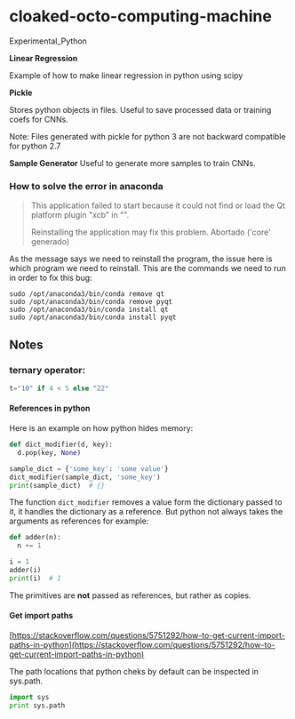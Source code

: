 # cloaked-octo-computing-machine
Experimental_Python


**Linear Regression**

Example of how to make linear regression in python using scipy


**Pickle**

Stores python objects in files.
Useful to save processed data or training coefs for CNNs.

Note: Files generated with pickle for python 3 are not backward compatible for python 2.7

**Sample Generator**
Useful to generate more samples to train CNNs.



### How to solve the error in anaconda 

> This application failed to start because it could not find or load the Qt platform plugin "xcb"
>in "".
> 
>Reinstalling the application may fix this problem.
>Abortado ('core' generado)


As the message says we need to reinstall the program, the issue here is which program we need to reinstall.
This are the commands we need to run in order to fix this bug:

```
sudo /opt/anaconda3/bin/conda remove qt
sudo /opt/anaconda3/bin/conda remove pyqt
sudo /opt/anaconda3/bin/conda install qt
sudo /opt/anaconda3/bin/conda install pyqt
```

## Notes 

### ternary operator:
```python
t="10" if 4 < 5 else "22"
```


#### References in python

Here is an example on how python hides memory:
```python
def dict_modifier(d, key):
  d.pop(key, None)

sample_dict = {'some_key': 'some value'}
dict_modifier(sample_dict, 'some_key')
print(sample_dict)  # {}
```

The function `dict_modifier` removes a value form the dictionary passed to it, it handles the dictionary as a reference.
But python not always takes the arguments as references for example:
```python
def adder(n):
  n += 1

i = 1
adder(i)
print(i)  # 1
```
The primitives are **not** passed as references, but rather as copies.



#### Get import paths
[https://stackoverflow.com/questions/5751292/how-to-get-current-import-paths-in-python](https://stackoverflow.com/questions/5751292/how-to-get-current-import-paths-in-python)

The path locations that python cheks by default can be inspected in sys.path.

```python
import sys
print sys.path
```

